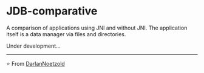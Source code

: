 # JDB-comparative
 
A comparison of applications using JNI and without JNI.
The application itself is a data manager via files and directories.

Under development...


---
⭐️ From [DarlanNoetzold](https://github.com/DarlanNoetzold)

